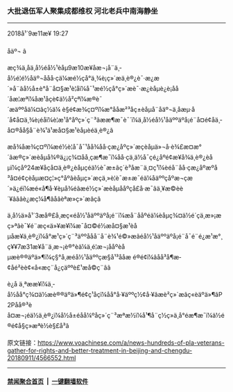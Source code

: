 ### 大批退伍军人聚集成都维权 河北老兵中南海静坐
------------------------

<div class="published">
 <span class="date" title="ä¸­å½æ¶é´">
  <time datetime="2018-09-11T19:27:50+08:00">
   2018å¹´9æ11æ¥ 19:27
  </time>
 </span>
</div>
<br/>
<div class="wsw">
 <span class="dateline">
  åäº¬ â
 </span>
 <p>
  æç¾ä¸åä¸­å½éå½¹èåµ9æ10æ¥åæ¬¡å¨ä¸­å½é¦é½åäº¬ååå·çä¼æé½ç­å°ä¸¾è¡ç»´æä¸è®¿è¯·æ¿æ´»å¨ãå½å±è°å¨å¤§æ¹è­¦åï¼å¯¹æé½ç­å°ç»´æè¯·æ¿èåµè¿è¡åå´åæ¦æªï¼åæ¹åçè¢ä½å²çªï¼æ®è¯´æäººåä¼¤ãç½ä¼ è§é¢æ¾ç¤ºï¼æ°ååæ²³åç±èåµå¨åäº¬ä¸­åæµ·å´å¢å¤ä¸¾è¡éåï¼è­¦æ¹å°åºç»´ç¨³ãææ¶æ¯è¯´ï¼ä¸­å½éå½¹åäººäºå¡é¨å¤é¢åä¸­å¤®åå§å¨è¾¹ä¹æå¤§æ¹èåµèéä¸è®¿ã
 </p>
 <p>
  æå¾åæ¾ç¤ºï¼æé½è­¦å¯å¯¹åå¾åå·çæ¿åºç»´æçèåµä»¬å·è¾£æ¤æ°´ãæ®ç»´æèåµå¾®ä¿¡ç¾¤åå¸çæ¶æ¯ï¼åå·çä¸ä½å¯çé¿åºé¢æ¥å¾ä¸è®¿èåµï¼ç­åº24æ¥åç­å¤ä¸è®¿èåµçéä½è¯æ±ãç´è³åæ¨ä¸¤ç¹ï¼èéå¨åå·çæ¿åºæºå³å¤é¢çèåµæ¤ç¦»ç°åºãèåµç»´æçä¸»è¦è¯æ±æ¯éä¼åäººçåºæ¬çæ´»ä¿éï¼æé«å¶å·¥èµå¾éãæé½ç»´æèåµååºçå£å·æ¯âä¸¥æ©èè´¥âãâè¿æç¼å¶âåâèªæ­»ç»´æâç­ã
 </p>
 <p>
  ä¸­å½ä»å¹´3æå®£å¸æç«éå½¹åäººäºå¡é¨ï¼æå¨ååºéä¼èåµç¾¤ä½é´çä¸æ»¡æç»ªãè¯¥é¨æç«ä»¥æ¥ï¼æ¯å¤©é½æå¤§æ¹èåµåæ¥ä¸è®¿ï¼å°æ¹ç»´ç¨³äººååå¨å¨è¾¹é©»æãéå½¹åäººäºå¡é¨å¯é¨é¿æ¹æ°¸ç¥¥7æ31æ¥å¨ä¸æ¬¡è®°èä¼ä¸é¦æ¬¡ååºèåµæè®®äºä»¶ï¼ç§°å¸æéå½¹åäººçæ§å¹³ååæ é®é¢ï¼âåå³å¶æ­¢åé²èè¢«å«æç¨å¿çäººè£¹æå©ç¨âã
 </p>
 <p>
  è¿å ä¸ªææ¥ï¼ä¸­å½åå°ç¾¤ä½æè®®äºä»¶é¢ç¹åçï¼åå°å·¥äººç½¢å·¥ãæè²ç»´æãç«èäºä»¶ãP2Påå®³èå¤æ¬¡éä½ä¸è®¿ï¼å½å±éåå¼ºåç»´ç¨³æªæ½ï¼å¹¶å¨ç½ç»ä¸å°éæ¶æ¯ï¼ä½é®é¢å§ç»æªè½è§£å³ã
 </p>
</div>

原文链接：https://www.voachinese.com/a/news-hundreds-of-pla-veterans-gather-for-rights-and-better-treatment-in-beijing-and-chengdu-20180911/4566552.html


------------------------
#### [禁闻聚合首页](https://github.com/gfw-breaker/banned-news/blob/master/README.md) &nbsp;|&nbsp;  [一键翻墙软件](https://github.com/gfw-breaker/nogfw/blob/master/README.md)